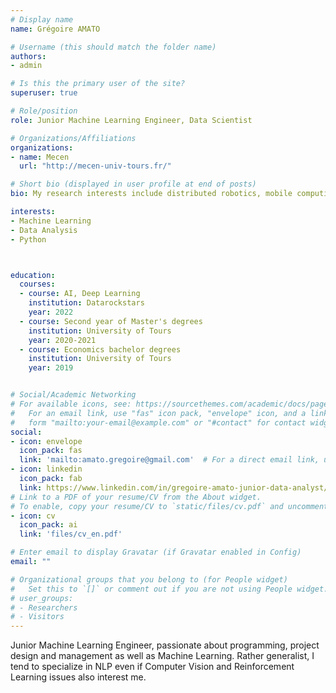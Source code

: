 ```yaml
---
# Display name
name: Grégoire AMATO

# Username (this should match the folder name)
authors:
- admin

# Is this the primary user of the site?
superuser: true

# Role/position
role: Junior Machine Learning Engineer, Data Scientist

# Organizations/Affiliations
organizations:
- name: Mecen
  url: "http://mecen-univ-tours.fr/"

# Short bio (displayed in user profile at end of posts)
bio: My research interests include distributed robotics, mobile computing and programmable matter.

interests:
- Machine Learning
- Data Analysis
- Python



education:
  courses:
  - course: AI, Deep Learning
    institution: Datarockstars
    year: 2022
  - course: Second year of Master's degrees
    institution: University of Tours
    year: 2020-2021
  - course: Economics bachelor degrees
    institution: University of Tours
    year: 2019


# Social/Academic Networking
# For available icons, see: https://sourcethemes.com/academic/docs/page-builder/#icons
#   For an email link, use "fas" icon pack, "envelope" icon, and a link in the
#   form "mailto:your-email@example.com" or "#contact" for contact widget.
social:
- icon: envelope
  icon_pack: fas
  link: 'mailto:amato.gregoire@gmail.com'  # For a direct email link, use "mailto:test@example.org".
- icon: linkedin
  icon_pack: fab
  link: https://www.linkedin.com/in/gregoire-amato-junior-data-analyst/?locale=en_US
# Link to a PDF of your resume/CV from the About widget.
# To enable, copy your resume/CV to `static/files/cv.pdf` and uncomment the lines below.
- icon: cv
  icon_pack: ai
  link: 'files/cv_en.pdf'

# Enter email to display Gravatar (if Gravatar enabled in Config)
email: ""

# Organizational groups that you belong to (for People widget)
#   Set this to `[]` or comment out if you are not using People widget.
# user_groups:
# - Researchers
# - Visitors
---
```


Junior Machine Learning Engineer, passionate about programming, project design and management as well as Machine Learning. Rather generalist, I tend to specialize in NLP even if Computer Vision and Reinforcement Learning issues also interest me.
